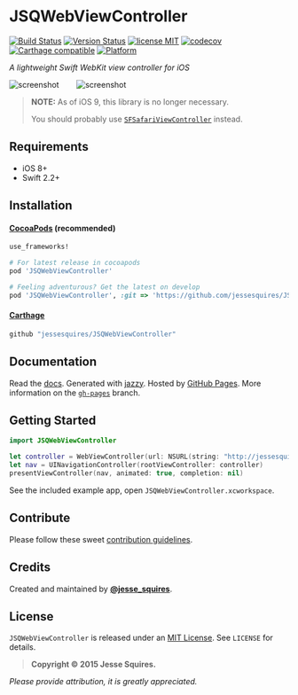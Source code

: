 # JSQWebViewController

[![Build Status](https://secure.travis-ci.org/jessesquires/JSQWebViewController.svg)](http://travis-ci.org/jessesquires/JSQWebViewController) [![Version Status](https://img.shields.io/cocoapods/v/JSQWebViewController.svg)][podLink] [![license MIT](https://img.shields.io/cocoapods/l/JSQWebViewController.svg)][mitLink] [![codecov](https://codecov.io/gh/jessesquires/JSQWebViewController/branch/develop/graph/badge.svg)](https://codecov.io/gh/jessesquires/JSQWebViewController) [![Carthage compatible](https://img.shields.io/badge/Carthage-compatible-4BC51D.svg?style=flat)](https://github.com/Carthage/Carthage) [![Platform](https://img.shields.io/cocoapods/p/JSQWebViewController.svg)][docsLink]

*A lightweight Swift WebKit view controller for iOS*

![screenshot](https://raw.githubusercontent.com/jessesquires/JSQWebViewController/develop/Screenshots/screenshot_0.png)
&nbsp;&nbsp;&nbsp;&nbsp;&nbsp;&nbsp;
![screenshot](https://raw.githubusercontent.com/jessesquires/JSQWebViewController/develop/Screenshots/screenshot_1.png)

> **NOTE:** As of iOS 9, this library is no longer necessary. 
>
> You should probably use [`SFSafariViewController`](https://developer.apple.com/library/prerelease/ios/documentation/SafariServices/Reference/SFSafariViewController_Ref/index.html) instead.

## Requirements

* iOS 8+
* Swift 2.2+

## Installation

#### [CocoaPods](http://cocoapods.org) (recommended)

````ruby
use_frameworks!

# For latest release in cocoapods
pod 'JSQWebViewController'

# Feeling adventurous? Get the latest on develop
pod 'JSQWebViewController', :git => 'https://github.com/jessesquires/JSQWebViewController.git', :branch => 'develop'
````

#### [Carthage](https://github.com/Carthage/Carthage)

````bash
github "jessesquires/JSQWebViewController"
````

## Documentation

Read the [docs][docsLink]. Generated with [jazzy](https://github.com/realm/jazzy). Hosted by [GitHub Pages](https://pages.github.com). More information on the [`gh-pages`](https://github.com/jessesquires/JSQWebViewController/tree/gh-pages) branch.

## Getting Started

````swift
import JSQWebViewController

let controller = WebViewController(url: NSURL(string: "http://jessesquires.com")!)
let nav = UINavigationController(rootViewController: controller)
presentViewController(nav, animated: true, completion: nil)
````

See the included example app, open `JSQWebViewController.xcworkspace`.

## Contribute

Please follow these sweet [contribution guidelines](https://github.com/jessesquires/HowToContribute).

## Credits

Created and maintained by [**@jesse_squires**](https://twitter.com/jesse_squires).

## License

`JSQWebViewController` is released under an [MIT License][mitLink]. See `LICENSE` for details.

>**Copyright &copy; 2015 Jesse Squires.**

*Please provide attribution, it is greatly appreciated.*

[mitLink]:http://opensource.org/licenses/MIT
[docsLink]:http://www.jessesquires.com/JSQWebViewController
[podLink]:https://cocoapods.org/pods/JSQWebViewController
